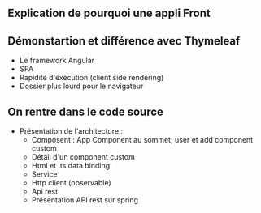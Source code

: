 ## Explication de pourquoi une appli Front

## Démonstartion et différence avec Thymeleaf
* Le framework Angular
* SPA
* Rapidité d'éxécution (client side rendering)
* Dossier plus lourd pour le navigateur

## On rentre dans le code source
* Présentation de l'architecture :
  * Composent : App Component au sommet; user et add component custom
  * Détail d'un component custom
  * Html et .ts data binding
  * Service
  * Http client (observable)
  * Api rest
  * Présentation API rest sur spring
